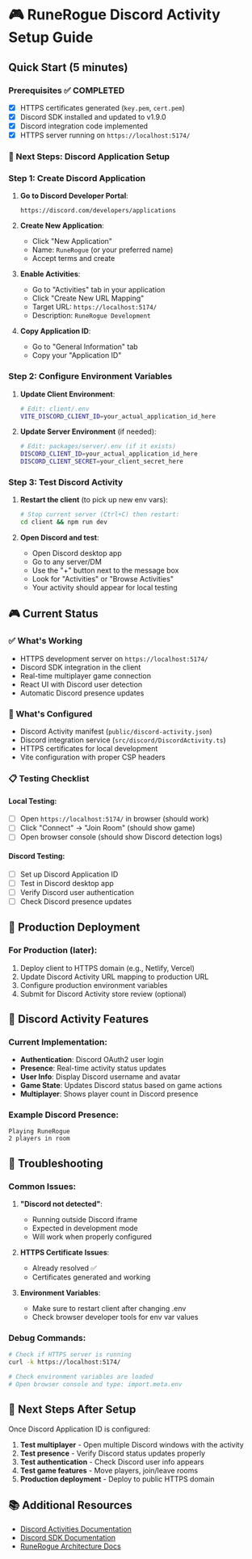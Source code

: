 # 🎮 RuneRogue Discord Activity Setup Guide

## Quick Start (5 minutes)

### Prerequisites ✅ COMPLETED

- [x] HTTPS certificates generated (`key.pem`, `cert.pem`)
- [x] Discord SDK installed and updated to v1.9.0
- [x] Discord integration code implemented
- [x] HTTPS server running on `https://localhost:5174/`

### 🎯 Next Steps: Discord Application Setup

### Step 1: Create Discord Application

1. **Go to Discord Developer Portal**:

   ```
   https://discord.com/developers/applications
   ```

2. **Create New Application**:

   - Click "New Application"
   - Name: `RuneRogue` (or your preferred name)
   - Accept terms and create

3. **Enable Activities**:

   - Go to "Activities" tab in your application
   - Click "Create New URL Mapping"
   - Target URL: `https://localhost:5174/`
   - Description: `RuneRogue Development`

4. **Copy Application ID**:
   - Go to "General Information" tab
   - Copy your "Application ID"

### Step 2: Configure Environment Variables

1. **Update Client Environment**:

   ```bash
   # Edit: client/.env
   VITE_DISCORD_CLIENT_ID=your_actual_application_id_here
   ```

2. **Update Server Environment** (if needed):
   ```bash
   # Edit: packages/server/.env (if it exists)
   DISCORD_CLIENT_ID=your_actual_application_id_here
   DISCORD_CLIENT_SECRET=your_client_secret_here
   ```

### Step 3: Test Discord Activity

1. **Restart the client** (to pick up new env vars):

   ```bash
   # Stop current server (Ctrl+C) then restart:
   cd client && npm run dev
   ```

2. **Open Discord and test**:
   - Open Discord desktop app
   - Go to any server/DM
   - Use the "+" button next to the message box
   - Look for "Activities" or "Browse Activities"
   - Your activity should appear for local testing

## 🎮 Current Status

### ✅ What's Working

- HTTPS development server on `https://localhost:5174/`
- Discord SDK integration in the client
- Real-time multiplayer game connection
- React UI with Discord user detection
- Automatic Discord presence updates

### 🔧 What's Configured

- Discord Activity manifest (`public/discord-activity.json`)
- Discord integration service (`src/discord/DiscordActivity.ts`)
- HTTPS certificates for local development
- Vite configuration with proper CSP headers

### 📋 Testing Checklist

#### Local Testing:

- [ ] Open `https://localhost:5174/` in browser (should work)
- [ ] Click "Connect" → "Join Room" (should show game)
- [ ] Open browser console (should show Discord detection logs)

#### Discord Testing:

- [ ] Set up Discord Application ID
- [ ] Test in Discord desktop app
- [ ] Verify Discord user authentication
- [ ] Check Discord presence updates

## 🚀 Production Deployment

### For Production (later):

1. Deploy client to HTTPS domain (e.g., Netlify, Vercel)
2. Update Discord Activity URL mapping to production URL
3. Configure production environment variables
4. Submit for Discord Activity store review (optional)

## 🎯 Discord Activity Features

### Current Implementation:

- **Authentication**: Discord OAuth2 user login
- **Presence**: Real-time activity status updates
- **User Info**: Display Discord username and avatar
- **Game State**: Updates Discord status based on game actions
- **Multiplayer**: Shows player count in Discord presence

### Example Discord Presence:

```
Playing RuneRogue
2 players in room
```

## 🔧 Troubleshooting

### Common Issues:

1. **"Discord not detected"**:

   - Running outside Discord iframe
   - Expected in development mode
   - Will work when properly configured

2. **HTTPS Certificate Issues**:

   - Already resolved ✅
   - Certificates generated and working

3. **Environment Variables**:
   - Make sure to restart client after changing .env
   - Check browser developer tools for env var values

### Debug Commands:

```bash
# Check if HTTPS server is running
curl -k https://localhost:5174/

# Check environment variables are loaded
# Open browser console and type: import.meta.env
```

## 🎉 Next Steps After Setup

Once Discord Application ID is configured:

1. **Test multiplayer** - Open multiple Discord windows with the activity
2. **Test presence** - Verify Discord status updates properly
3. **Test authentication** - Check Discord user info appears
4. **Test game features** - Move players, join/leave rooms
5. **Production deployment** - Deploy to public HTTPS domain

## 📚 Additional Resources

- [Discord Activities Documentation](https://discord.com/developers/docs/activities/overview)
- [Discord SDK Documentation](https://github.com/discord/embedded-app-sdk)
- [RuneRogue Architecture Docs](../docs/ARCHITECTURE.md)
